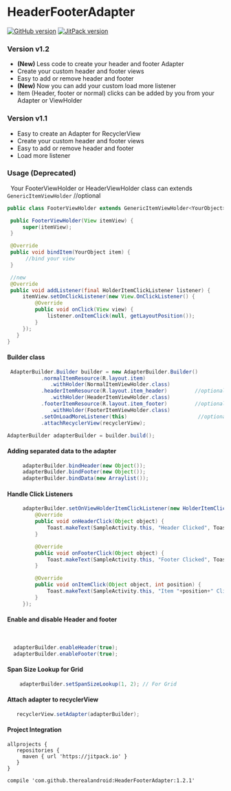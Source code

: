 # HeaderFooterAdapter 

[![GitHub version](https://badge.fury.io/gh/therealandroid%2FHeaderFooterAdapter.svg)](https://badge.fury.io/gh/therealandroid%2FHeaderFooterAdapter)
[![JitPack version](https://jitpack.io/v/therealandroid/HeaderFooterAdapter.svg)](https://jitpack.io/#therealandroid/HeaderFooterAdapter)

### Version v1.2 
- <b> (New) </b>Less code to create your header and footer Adapter
- Create your custom header and footer views
- Easy to add or remove header and footer
- <b> (New) </b> Now you can add your custom load more listener 
- Item (Header, footer or normal) clicks can be added by you from your Adapter or ViewHolder 

### Version v1.1 
- Easy to create an Adapter for RecyclerView
- Create your custom header and footer views
- Easy to add or remove header and footer
- Load more listener

### Usage (Deprecated)

   Your FooterViewHolder or HeaderViewHolder class can extends `GenericItemViewHolder` //optional

   ```java
  public class FooterViewHolder extends GenericItemViewHolder<YourObject> {

    public FooterViewHolder(View itemView) {
        super(itemView);
    }

    @Override
    public void bindItem(YourObject item) {
         //bind your view
    }

    //new
    @Override
    public void addListener(final HolderItemClickListener listener) {
        itemView.setOnClickListener(new View.OnClickListener() {
            @Override
            public void onClick(View view) {
                listener.onItemClick(null, getLayoutPosition());
            }
        });
    }
 }
 ```
 
 #### Builder class
 
  ```java
  AdapterBuilder.Builder builder = new AdapterBuilder.Builder()
             .normalItemResource(R.layout.item)
                .withHolder(NormalItemViewHolder.class)
             .headerItemResource(R.layout.item_header)         //optional
                .withHolder(HeaderItemViewHolder.class)
             .footerItemResource(R.layout.item_footer)         //optional
                .withHolder(FooterItemViewHolder.class)
             .setOnLoadMoreListener(this)                       //optional
             .attachRecyclerView(recyclerView);

  AdapterBuilder adapterBuilder = builder.build();
 ```
   
#### Adding separated data to the adapter
```java
     adapterBuilder.bindHeader(new Object());
     adapterBuilder.bindFooter(new Object());
     adapterBuilder.bindData(new Arraylist());
```

#### Handle Click Listeners

```java
     adapterBuilder.setOnViewHolderItemClickListener(new HolderItemClickListener() {
         @Override
         public void onHeaderClick(Object object) {
             Toast.makeText(SampleActivity.this, "Header Clicked", Toast.LENGTH_SHORT).show();
         }

         @Override
         public void onFooterClick(Object object) {
             Toast.makeText(SampleActivity.this, "Footer Clicked", Toast.LENGTH_SHORT).show();
         }

         @Override
         public void onItemClick(Object object, int position) {
             Toast.makeText(SampleActivity.this, "Item "+position+" Clicked", Toast.LENGTH_SHORT).show();
         }
     });
```
        
#### Enable and disable Header and footer
      
 ```java
   adapterBuilder.enableHeader(true);
   adapterBuilder.enableFooter(true);
 ```
 
#### Span Size Lookup for Grid

 ```java
    adapterBuilder.setSpanSizeLookup(1, 2); // For Grid
 ``` 
  
#### Attach adapter to recyclerView

 ```java
    recyclerView.setAdapter(adapterBuilder);
 ``` 
 #### Project Integration

 ```  
 allprojects {
    repositories {
      maven { url 'https://jitpack.io' }
    }
 }
	
compile 'com.github.therealandroid:HeaderFooterAdapter:1.2.1'

 
